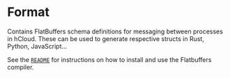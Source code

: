 # Format

Contains FlatBuffers schema definitions for messaging between processes in hCloud.
These can be used to generate respective structs in Rust, Python, JavaScript...

See the [`README`](../README.md) for instructions on how to install and use the Flatbuffers compiler.

